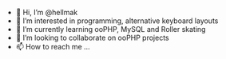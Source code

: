 - 👋 Hi, I’m @hellmak
- 👀 I’m interested in programming, alternative keyboard layouts
- 🌱 I’m currently learning ooPHP, MySQL and Roller skating
- 💞️ I’m looking to collaborate on ooPHP projects
- 📫 How to reach me ...

<!---
hellmak/hellmak is a ✨ special ✨ repository because its `README.md` (this file) appears on your GitHub profile.
You can click the Preview link to take a look at your changes.
--->
